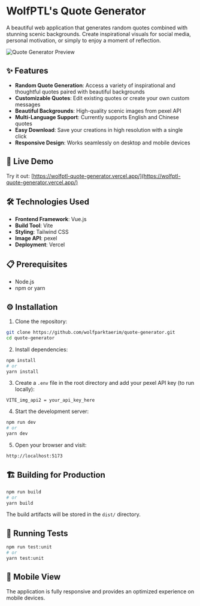# WolfPTL's Quote Generator

A beautiful web application that generates random quotes combined with stunning scenic backgrounds. Create inspirational visuals for social media, personal motivation, or simply to enjoy a moment of reflection.

![Quote Generator Preview](https://github.com/user-attachments/assets/4bcf3447-e71b-44fb-8e44-8734f709eb8a)


## ✨ Features

- **Random Quote Generation**: Access a variety of inspirational and thoughtful quotes paired with beautiful backgrounds
- **Customizable Quotes**: Edit existing quotes or create your own custom messages
- **Beautiful Backgrounds**: High-quality scenic images from pexel API
- **Multi-Language Support**: Currently supports English and Chinese quotes
- **Easy Download**: Save your creations in high resolution with a single click
- **Responsive Design**: Works seamlessly on desktop and mobile devices

## 🚀 Live Demo

Try it out: [https://wolfptl-quote-generator.vercel.app/](https://wolfptl-quote-generator.vercel.app/)

## 🛠️ Technologies Used

- **Frontend Framework**: Vue.js 
- **Build Tool**: Vite
- **Styling**: Tailwind CSS
- **Image API**: pexel
- **Deployment**: Vercel

## 📋 Prerequisites

- Node.js
- npm or yarn

## ⚙️ Installation

1. Clone the repository:
```sh
git clone https://github.com/wolfparktaerim/quote-generator.git
cd quote-generator
```

2. Install dependencies:
```sh
npm install
# or
yarn install
```

3. Create a `.env` file in the root directory and add your pexel API key (to run locally):
```
VITE_img_api2 = your_api_key_here
```

4. Start the development server:
```sh
npm run dev
# or
yarn dev
```

5. Open your browser and visit:
```
http://localhost:5173
```

## 🏗️ Building for Production

```sh
npm run build
# or
yarn build
```

The build artifacts will be stored in the `dist/` directory.

## 🧪 Running Tests

```sh
npm run test:unit
# or
yarn test:unit
```

## 📱 Mobile View

The application is fully responsive and provides an optimized experience on mobile devices.

